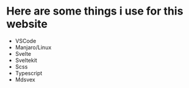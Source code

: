 # Here are some things i use for this website

- VSCode
- Manjaro/Linux
- Svelte
- Sveltekit
- Scss
- Typescript
- Mdsvex